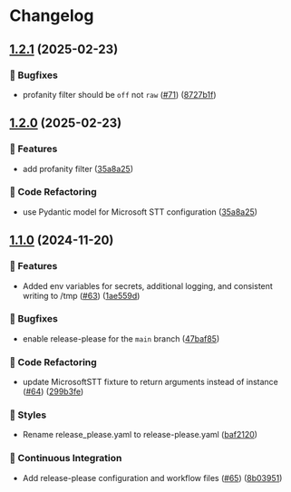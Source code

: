 # Changelog

## [1.2.1](https://github.com/hugobloem/wyoming-microsoft-stt/compare/v1.2.0...v1.2.1) (2025-02-23)


### 🐛 Bugfixes

* profanity filter should be `off` not `raw` ([#71](https://github.com/hugobloem/wyoming-microsoft-stt/issues/71)) ([8727b1f](https://github.com/hugobloem/wyoming-microsoft-stt/commit/8727b1fa06a58d239a341c59be3f8db5a101c8c9))

## [1.2.0](https://github.com/hugobloem/wyoming-microsoft-stt/compare/v1.1.0...v1.2.0) (2025-02-23)


### 🚀 Features

* add profanity filter ([35a8a25](https://github.com/hugobloem/wyoming-microsoft-stt/commit/35a8a251751bf8d0828c3ec9af74ef5dbb621f18))


### 🔨 Code Refactoring

* use Pydantic model for Microsoft STT configuration ([35a8a25](https://github.com/hugobloem/wyoming-microsoft-stt/commit/35a8a251751bf8d0828c3ec9af74ef5dbb621f18))

## [1.1.0](https://github.com/hugobloem/wyoming-microsoft-stt/compare/1.0.7...v1.1.0) (2024-11-20)


### 🚀 Features

* Added env variables for secrets, additional logging, and consistent writing to /tmp ([#63](https://github.com/hugobloem/wyoming-microsoft-stt/issues/63)) ([1ae559d](https://github.com/hugobloem/wyoming-microsoft-stt/commit/1ae559dc4f2d0d29c51f01a281eb38d1c32df9e1))


### 🐛 Bugfixes

* enable release-please for the `main` branch ([47baf85](https://github.com/hugobloem/wyoming-microsoft-stt/commit/47baf851af3789f218f024b527bdf52cc9b039e5))


### 🔨 Code Refactoring

* update MicrosoftSTT fixture to return arguments instead of instance ([#64](https://github.com/hugobloem/wyoming-microsoft-stt/issues/64)) ([299b3fe](https://github.com/hugobloem/wyoming-microsoft-stt/commit/299b3fec41d320a154624b3d9928c4cc4fd68e54))


### 🎨 Styles

* Rename release_please.yaml to release-please.yaml ([baf2120](https://github.com/hugobloem/wyoming-microsoft-stt/commit/baf21200dac953bd6535bd34dbfe6c853af40a59))


### 👷 Continuous Integration

* Add release-please configuration and workflow files ([#65](https://github.com/hugobloem/wyoming-microsoft-stt/issues/65)) ([8b03951](https://github.com/hugobloem/wyoming-microsoft-stt/commit/8b03951732461a7f3ad032c5820a5ec1f48e8e41))
